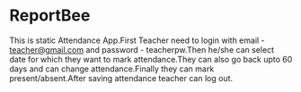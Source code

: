 # ReportBee
This is static Attendance App.First Teacher need to login with email - teacher@gmail.com and password - teacherpw.Then he/she can select date for which 
they want to mark attendance.They can also go back upto 60 days and can change attendance.Finally they can mark present/absent.After saving attendance teacher can log out.
